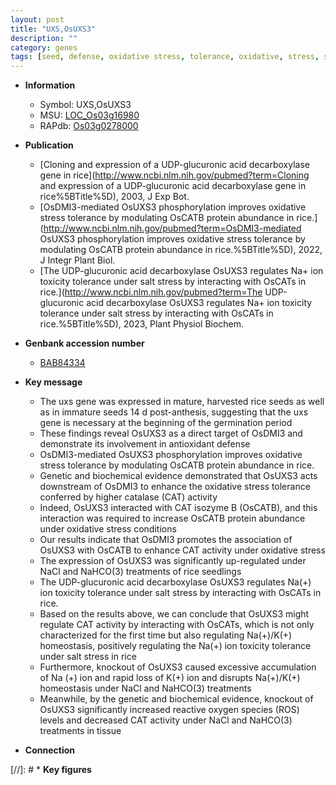 ```yaml
---
layout: post
title: "UXS,OsUXS3"
description: ""
category: genes
tags: [seed, defense, oxidative stress, tolerance, oxidative, stress, stress tolerance, seedlings, salt, salt stress, homeostasis, reactive oxygen species]
---
```


* **Information**  
    + Symbol: UXS,OsUXS3  
    + MSU: [LOC_Os03g16980](http://rice.uga.edu/cgi-bin/ORF_infopage.cgi?orf=LOC_Os03g16980)  
    + RAPdb: [Os03g0278000](https://rapdb.dna.affrc.go.jp/locus/?name=Os03g0278000)  

* **Publication**  
    + [Cloning and expression of a UDP-glucuronic acid decarboxylase gene in rice](http://www.ncbi.nlm.nih.gov/pubmed?term=Cloning and expression of a UDP-glucuronic acid decarboxylase gene in rice%5BTitle%5D), 2003, J Exp Bot.
    + [OsDMI3-mediated OsUXS3 phosphorylation improves oxidative stress tolerance by modulating OsCATB protein abundance in rice.](http://www.ncbi.nlm.nih.gov/pubmed?term=OsDMI3-mediated OsUXS3 phosphorylation improves oxidative stress tolerance by modulating OsCATB protein abundance in rice.%5BTitle%5D), 2022, J Integr Plant Biol.
    + [The UDP-glucuronic acid decarboxylase OsUXS3 regulates Na+ ion toxicity tolerance under salt stress by interacting with OsCATs in rice.](http://www.ncbi.nlm.nih.gov/pubmed?term=The UDP-glucuronic acid decarboxylase OsUXS3 regulates Na+ ion toxicity tolerance under salt stress by interacting with OsCATs in rice.%5BTitle%5D), 2023, Plant Physiol Biochem.

* **Genbank accession number**  
    + [BAB84334](http://www.ncbi.nlm.nih.gov/nuccore/BAB84334)

* **Key message**  
    + The uxs gene was expressed in mature, harvested rice seeds as well as in immature seeds 14 d post-anthesis, suggesting that the uxs gene is necessary at the beginning of the germination period
    + These findings reveal OsUXS3 as a direct target of OsDMI3 and demonstrate its involvement in antioxidant defense
    + OsDMI3-mediated OsUXS3 phosphorylation improves oxidative stress tolerance by modulating OsCATB protein abundance in rice.
    + Genetic and biochemical evidence demonstrated that OsUXS3 acts downstream of OsDMI3 to enhance the oxidative stress tolerance conferred by higher catalase (CAT) activity
    + Indeed, OsUXS3 interacted with CAT isozyme B (OsCATB), and this interaction was required to increase OsCATB protein abundance under oxidative stress conditions
    + Our results indicate that OsDMI3 promotes the association of OsUXS3 with OsCATB to enhance CAT activity under oxidative stress
    + The expression of OsUXS3 was significantly up-regulated under NaCl and NaHCO(3) treatments of rice seedlings
    + The UDP-glucuronic acid decarboxylase OsUXS3 regulates Na(+) ion toxicity tolerance under salt stress by interacting with OsCATs in rice.
    + Based on the results above, we can conclude that OsUXS3 might regulate CAT activity by interacting with OsCATs, which is not only characterized for the first time but also regulating Na(+)/K(+) homeostasis, positively regulating the Na(+) ion toxicity tolerance under salt stress in rice
    + Furthermore, knockout of OsUXS3 caused excessive accumulation of Na (+) ion and rapid loss of K(+) ion and disrupts Na(+)/K(+) homeostasis under NaCl and NaHCO(3) treatments
    + Meanwhile, by the genetic and biochemical evidence, knockout of OsUXS3 significantly increased reactive oxygen species (ROS) levels and decreased CAT activity under NaCl and NaHCO(3) treatments in tissue

* **Connection**  

[//]: # * **Key figures**  


